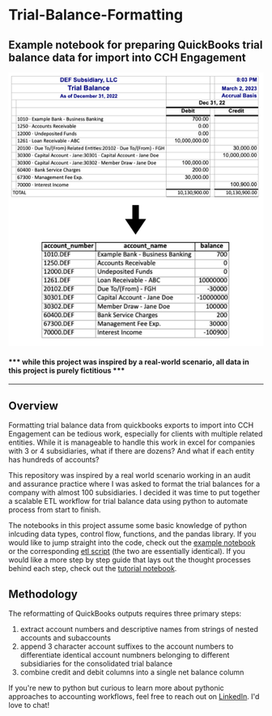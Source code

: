 # Trial-Balance-Formatting
Example notebook for preparing QuickBooks trial balance data for import into CCH Engagement
---
![](images/tb_transform.png)
#### *** while this project was inspired by a real-world scenario, all data in this project is purely fictitious ***
---
## Overview
Formatting trial balance data from quickbooks exports to import into CCH Engagement can be tedious work, especially for clients with multiple related entities. While it is manageable  to handle this work in excel for companies with 3 or 4 subsidiaries, what if there are dozens? And what if each entity has hundreds of accounts?

This repository was inspired by a real world scenario working in an audit and assurance practice where I was asked to format the trial balances for a company with almost 100 subsidiaries. I decided it was time to put together a scalable ETL workflow for trial balance data using python to automate process from start to finish. 

The notebooks in this project assume some basic knowledge of python inlcuding data types, control flow, functions, and the pandas library. If you would like to jump straight into the code, check out the [example notebook](example_notebook_tb_formatting.ipynb) or the corresponding [etl script](trial_balance_etl.py) (the two are essentially identical). If you would like a more step by step guide that lays out the thought processes behind each step, check out the [tutorial notebook](tutorial_notebook_tb_formatting.ipynb). 

## Methodology
The reformatting of QuickBooks outputs requires three primary steps: 
  1. extract account numbers and descriptive names from strings of nested accounts and subaccounts
  2. append 3 character account suffixes to the account numbers to differentiate identical account numbners belonging to different subsidiaries for the consolidated trial balance
  3. combine credit and debit columns into a single net balance column

If you're new to python but curious to learn more about pythonic approaches to accounting workflows, feel free to reach out on [LinkedIn](linkedin.com/in/jacxson). I'd love to chat!


